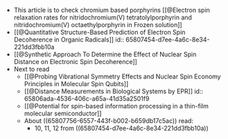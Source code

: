 - This article is to check chromium based porphyrins [[@Electron spin relaxation rates for nitridochromium(V) tetratolylporphyrin and nitridochromium(V) octaethylporphyrin in Frozen solution]]
- [[@Quantitative Structure-Based Prediction of Electron Spin Decoherence in Organic Radicals]]
  id:: 65807454-d7ee-4a6c-8e34-221dd3fbb10a
- [[@Synthetic Approach To Determine the Effect of Nuclear Spin Distance on Electronic Spin Decoherence]]
- Next to read
	- [[@Probing Vibrational Symmetry Effects and Nuclear Spin Economy Principles in Molecular Spin Qubits]]
	- [[@Distance Measurements in Biological Systems by EPR]]
	  id:: 65806ada-4536-406c-a65a-41d35a2501f9
	- [[@Potential for spin-based information processing in a thin-film molecular semiconductor]]
	- About ((65807756-6557-443f-b002-b659db17c5ac)) read:
		- 10, 11, 12 from ((65807454-d7ee-4a6c-8e34-221dd3fbb10a))
